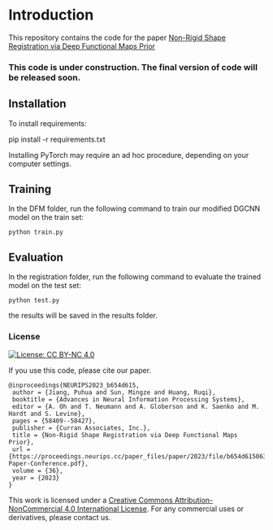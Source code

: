 

# Introduction

This repository contains the code for the paper [Non-Rigid Shape Registration via Deep Functional Maps Prior](https://deepfunctionalregistration.github.io/)


### This code is under construction. The final version of code will be released soon.


## Installation
To install requirements:

pip install -r requirements.txt

Installing PyTorch may require an ad hoc procedure, depending on your computer settings.

## Training
In the DFM folder, run the following command to train our modified DGCNN model on the train set:
```trian
python train.py
```

## Evaluation
In the registration folder, run the following command to evaluate the trained model on the test set:
```eval
python test.py
```
the results will be saved in the results folder.

### License
[![License: CC BY-NC 4.0](https://img.shields.io/badge/License-CC%20BY--NC%204.0-lightgrey.svg)](https://creativecommons.org/licenses/by-nc/4.0/)

If you use this code, please cite our paper.

```
@inproceedings{NEURIPS2023_b654d615,
 author = {Jiang, Puhua and Sun, Mingze and Huang, Ruqi},
 booktitle = {Advances in Neural Information Processing Systems},
 editor = {A. Oh and T. Neumann and A. Globerson and K. Saenko and M. Hardt and S. Levine},
 pages = {58409--58427},
 publisher = {Curran Associates, Inc.},
 title = {Non-Rigid Shape Registration via Deep Functional Maps Prior},
 url = {https://proceedings.neurips.cc/paper_files/paper/2023/file/b654d6150630a5ba5df7a55621390daf-Paper-Conference.pdf},
 volume = {36},
 year = {2023}
}

```

This work is licensed under a [Creative Commons Attribution-NonCommercial 4.0 International License](http://creativecommons.org/licenses/by-nc/4.0/). 
For any commercial uses or derivatives, please contact us.
